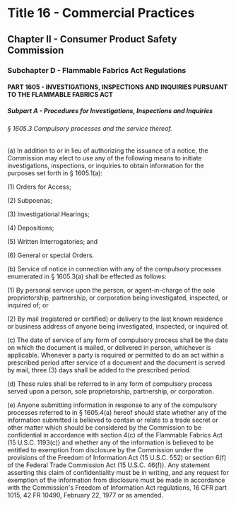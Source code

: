 
# Title 16 - Commercial Practices
## Chapter II - Consumer Product Safety Commission
### Subchapter D - Flammable Fabrics Act Regulations
#### PART 1605 - INVESTIGATIONS, INSPECTIONS AND INQUIRIES PURSUANT TO THE FLAMMABLE FABRICS ACT
##### Subpart A - Procedures for Investigations, Inspections and Inquiries
###### § 1605.3 Compulsory processes and the service thereof.

(a) In addition to or in lieu of authorizing the issuance of a notice, the Commission may elect to use any of the following means to initiate investigations, inspections, or inquiries to obtain information for the purposes set forth in § 1605.1(a):

(1) Orders for Access;

(2) Subpoenas;

(3) Investigational Hearings;

(4) Depositions;

(5) Written Interrogatories; and

(6) General or special Orders.

(b) Service of notice in connection with any of the compulsory processes enumerated in § 1605.3(a) shall be effected as follows:

(1) By personal service upon the person, or agent-in-charge of the sole proprietorship, partnership, or corporation being investigated, inspected, or inquired of; or

(2) By mail (registered or certified) or delivery to the last known residence or business address of anyone being investigated, inspected, or inquired of.

(c) The date of service of any form of compulsory process shall be the date on which the document is mailed, or delivered in person, whichever is applicable. Whenever a party is required or permitted to do an act within a prescribed period after service of a document and the document is served by mail, three (3) days shall be added to the prescribed period.

(d) These rules shall be referred to in any form of compulsory process served upon a person, sole proprietorship, partnership, or corporation.

(e) Anyone submitting information in response to any of the compulsory processes referred to in § 1605.4(a) hereof should state whether any of the information submitted is believed to contain or relate to a trade secret or other matter which should be considered by the Commission to be confidential in accordance with section 4(c) of the Flammable Fabrics Act (15 U.S.C. 1193(c)) and whether any of the information is believed to be entitled to exemption from disclosure by the Commission under the provisions of the Freedom of Information Act (15 U.S.C. 552) or section 6(f) of the Federal Trade Commission Act (15 U.S.C. 46(f)). Any statement asserting this claim of confidentiality must be in writing, and any request for exemption of the information from disclosure must be made in accordance with the Commission's Freedom of Information Act regulations, 16 CFR part 1015, 42 FR 10490, February 22, 1977 or as amended.
